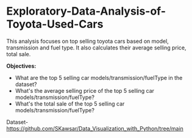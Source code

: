 # Exploratory-Data-Analysis-of-Toyota-Used-Cars
This analysis focuses on top selling toyota cars based on model, transmission and fuel type. It also calculates their average selling price, total sale.

**Objectives:**

- What are the top 5 selling car models/transmission/fuelType in the dataset?
- What's the average selling price of the top 5 selling car models/transmission/fuelType?
- What's the total sale of the top 5 selling car models/transmission/fuelType?

Dataset- https://github.com/SKawsar/Data_Visualization_with_Python/tree/main

